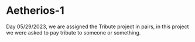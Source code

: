 # Aetherios-1
Day 05/29/2023,  we are assigned the Tribute project in pairs, in this project we were asked to pay tribute to someone or something.

